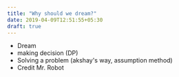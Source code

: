 ```yaml
---
title: "Why should we dream?"
date: 2019-04-09T12:51:55+05:30
draft: true
---
```


* Dream
* making decision (DP)
* Solving a problem (akshay's way, assumption method)
* Credit Mr. Robot 